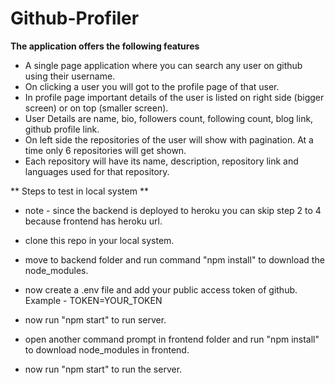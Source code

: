# Github-Profiler

**The application offers the following features**

* A single page application where you can search any user on github using their username.
* On clicking a user you will got to the profile page of that user.
* In profile page important details of the user is listed on right side (bigger screen) or on top (smaller screen).
* User Details are name, bio, followers count, following count, blog link, github profile link.
* On left side the repositories of the user will show with pagination. At a time only 6 repositories will get shown.
* Each repository will have its name, description, repository link and languages used for that repository.

** Steps to test in local system **

* note - since the backend is deployed to heroku you can skip step 2 to 4 because frontend has heroku url.

* clone this repo in your local system.
* move to backend folder and run command "npm install" to download the node_modules.
* now create a .env file and add your public access token of github. Example - TOKEN=YOUR_TOKEN
* now run "npm start" to run server.
* open another command prompt in frontend folder and run "npm install" to download node_modules in frontend.
* now run "npm start" to run the server.
